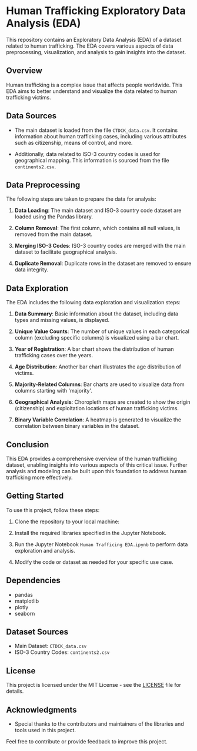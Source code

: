 # Human Trafficking Exploratory Data Analysis (EDA)

This repository contains an Exploratory Data Analysis (EDA) of a dataset related to human trafficking. The EDA covers various aspects of data preprocessing, visualization, and analysis to gain insights into the dataset.

## Overview

Human trafficking is a complex issue that affects people worldwide. This EDA aims to better understand and visualize the data related to human trafficking victims.

## Data Sources

- The main dataset is loaded from the file `CTDCK_data.csv`. It contains information about human trafficking cases, including various attributes such as citizenship, means of control, and more.

- Additionally, data related to ISO-3 country codes is used for geographical mapping. This information is sourced from the file `continents2.csv`.

## Data Preprocessing

The following steps are taken to prepare the data for analysis:

1. **Data Loading**: The main dataset and ISO-3 country code dataset are loaded using the Pandas library.

2. **Column Removal**: The first column, which contains all null values, is removed from the main dataset.

3. **Merging ISO-3 Codes**: ISO-3 country codes are merged with the main dataset to facilitate geographical analysis.

4. **Duplicate Removal**: Duplicate rows in the dataset are removed to ensure data integrity.

## Data Exploration

The EDA includes the following data exploration and visualization steps:

1. **Data Summary**: Basic information about the dataset, including data types and missing values, is displayed.

2. **Unique Value Counts**: The number of unique values in each categorical column (excluding specific columns) is visualized using a bar chart.

3. **Year of Registration**: A bar chart shows the distribution of human trafficking cases over the years.

4. **Age Distribution**: Another bar chart illustrates the age distribution of victims.

5. **Majority-Related Columns**: Bar charts are used to visualize data from columns starting with 'majority'.

6. **Geographical Analysis**: Choropleth maps are created to show the origin (citizenship) and exploitation locations of human trafficking victims.

7. **Binary Variable Correlation**: A heatmap is generated to visualize the correlation between binary variables in the dataset.

## Conclusion

This EDA provides a comprehensive overview of the human trafficking dataset, enabling insights into various aspects of this critical issue. Further analysis and modeling can be built upon this foundation to address human trafficking more effectively.

## Getting Started

To use this project, follow these steps:

1. Clone the repository to your local machine:

2. Install the required libraries specified in the Jupyter Notebook.

3. Run the Jupyter Notebook `Human Trafficing EDA.ipynb` to perform data exploration and analysis.

4. Modify the code or dataset as needed for your specific use case.

## Dependencies

- pandas
- matplotlib
- plotly
- seaborn

## Dataset Sources

- Main Dataset: `CTDCK_data.csv`
- ISO-3 Country Codes: `continents2.csv`

## License

This project is licensed under the MIT License - see the [LICENSE](LICENSE) file for details.

## Acknowledgments

- Special thanks to the contributors and maintainers of the libraries and tools used in this project.

Feel free to contribute or provide feedback to improve this project.

